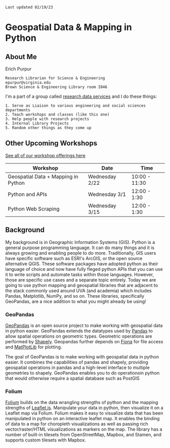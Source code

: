 ```
Last updated 02/19/23
```

# Geospatial Data & Mapping in Python

## **About Me**

Erich Purpur

    Research Librarian for Science & Engineering
    epurpur@virginia.edu
    Brown Science & Engineering Library room I046


I'm a part of a group called [research data services](https://data.library.virginia.edu/) and I do these things:
    
    1. Serve as Liaison to various engineering and social sciences departments
    2. Teach workshops and classes (like this one)
    3. Help people with research projects
    4. Internal Library Projects
    5. Random other things as they come up
    

## Other Upcoming Workshops

[See all of our workshop offerings here](https://data.library.virginia.edu/training/)

| Workshop | Date | Time |
| ---- | ---- | ---- |
| Geospatial Data + Mapping in Python                             |       Wednesday 2/22   |  10:00 - 11:30
| Python and APIs                                                 |       Wednesday 3/1    |  12:00 - 1:30
| Python Web Scraping                                             |       Wednesday 3/15   |  12:00 - 1:30


## Background

My background is in Geographic Information Systems (GIS). Python is a general purpose programming language. It can do many things and it is always growing and enabling people to do more. Traditionally, GIS users have specific software such as ESRI's ArcGIS, or the open source alternative QGIS. These software packages have adopted python as their language of choice and now have fully fleged python APIs that you can use it to write scripts and automate tasks within those languages. However, those are specific use cases and a separate topic entirely. Today we are going to use python mapping and geospatial libraries that are adjacent to the stack commonly used around UVA (and academia) which includes Pandas, Matplotlib, NumPy, and so on. These libraries, specifically GeoPandas, are a nice addition to what you might already be using!

### GeoPandas

[GeoPandas](https://geopandas.org/en/stable/) is an open source project to make working with geospatial data in python easier. GeoPandas extends the datatypes used by [Pandas](https://pandas.pydata.org/) to allow spatial operations on geometric types. Geometric operations are performed by [Shapely](https://shapely.readthedocs.io/en/stable/). Geopandas further depends on [Fiona](https://fiona.readthedocs.io/en/latest/) for file access and [MatPlotLib](https://matplotlib.org/) for plotting.

The goal of GeoPandas is to make working with geospatial data in python easier. It combines the capabilities of pandas and shapely, providing geospatial operations in pandas and a high-level interface to multiple geometries to shapely. GeoPandas enables you to do operationsin python that would otherwise require a spatial database such as PostGIS

### Folium
[Folium](http://python-visualization.github.io/folium/) builds on the data wrangling strengths of python and the mapping strengths of [Leaflet.js](https://leafletjs.com/). Manipulate your data in python, then visualize it on a Leaflet map via Folium. Folium makes it easy to visualize data that has been manipulated in python on an interactive leaflet map. It enables the binding of data to a map for choropleth visualizations as well as passing rich vector/raster/HTML visualizations as markers on the map. The library has a number of built-in tilesets from OpenStreetMap, Mapbox, and Stamen, and supports custom tilesets with Mapbox.
